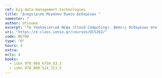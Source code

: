 ```yaml
---
ref: big-data-management-technologies
title: "Διαχείριση Μεγάλου Όγκου Δεδομένων "
semester: 7
author: dtsouma
excerpt: "Τα Υπολογιστικά Νέφη (Cloud Computing). Βάσεις δεδομένων στο διαδίκτυο: Σχεσιακές, παράλληλες και κατανεμημένες βάσεις, με έμφαση στις τεχνολογίες κατανεμημένων συστημάτων αρχείων (HDFS), ΝοSQL (HBase, Cassandra), graph–databases(Neo4j). Μοντέλα υπολογισμού μεγάλου όγκου δεδομένων (MapReduce, BSP) και πλατφόρμες που τις εφαρμόζουν (Hadoop, Hama, Spark, κλπ). Modern Data Science και η γλώσσα R. Εφαρμογές των παραπάνω και υλοποίηση αλγορίθμων με κατανεμημένο τρόπο για επεξεργασία μεγάλου όγκου δεδομένων. Το μάθημα αποτελεί προηγμένο εκπαιδευτικό εργαλείο σχετικό με θεωρητικά και πρακτικά θέματα τεχνολογιών αιχμής για την επεξεργασία δεδομένων κλίμακος. Η ύλη του μαθήματος στοχεύει στην όσο πιο ουσιαστική εισαγωγή των φοιτητών στις βασικές αρχές, δομή και λειτουργία των τεχνολογιών επεξεργασίας μεγάλου όγκου δεδομένων καθώς και στα μοντέρνα εργαλεία τα οποία προσφέρονται για την υλοποίησή τους. Ως εκ τούτου, η ύλη αναφέρεται σε προηγμένες έννοιες σχετικές με τη διαχείριση δεδομένων μεγάλου όγκου. Εκτείνεται τόσο σε θεωρητικό (περιγραφή συστημάτων και αρχιτεκτονικών) όσο και πρακτικό (προγραμματιστικές γλώσσες, εργαλεία, βιβλιοθήκες) επίπεδο, προσφέροντας γνώσεις και στους δύο άξονες. Έτσι, ο φοιτητής να έχει μία συνολική αντίληψη των εργαλείων και μεθοδολογιών που βρίσκονται στην αιχμή της τεχνολογίας σχετικά με τα μεγάλου όγκου δεδομένα. Εκτιμώντας τη σημασία που έχει στις μέρες μας η δημιουργία και διαχείριση δεδομένων τόσο σε οικονομικό όσο και κοινωνικό επίπεδο, το μάθημα λειτουργεί τόσο μαθησιακά όσο και καθαρά εμπειρικά σχετικά με τεχνολογίες που χρησιμοποιούνται καθημερινά από εκατομμύρια πολίτες. Τέλος, στόχο του μαθήματος αποτελεί και η έκθεση των φοιτητών, μέσω των εργαστηριακών ασκήσεων, σε πολλές από τις τεχνολογίες αιχμής (π.χ., NoSQL databases, Hadoop, Spark, κλπ) κυρίως σε πρακτικό επίπεδο, με σκοπό την κατανόηση βασικών αρχών, δυσκολίας αλλά και τριβής με έναν χώρο που αλλάζει ραγδαία."
uri: "https://e-class.ionio.gr/courses/DCS262/"
code: ΘΕ700
type: "Ο"
hours: 4
extra: 
ects: 4
books:
  - isbn_978_960_6759_83_3
  - isbn_978_960_524_313_5
---
```


